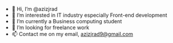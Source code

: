 - 👋 Hi, I’m @azizjrad
- 👀 I’m interested in IT industry especially Front-end development
- 🌱 I’m currently a Business computing student
- 💞️ I’m looking for freelance work
- 📫 Contact me on my email, azizjrad9@gmail.com
